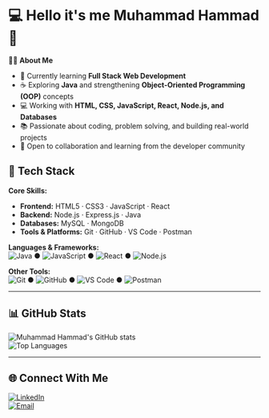 # 💻 Hello it's me Muhammad Hammad 👋

👨‍💻 **About Me**  
- 🌱 Currently learning **Full Stack Web Development**  
- ☕ Exploring **Java** and strengthening **Object-Oriented Programming (OOP)** concepts  
- 💻 Working with **HTML, CSS, JavaScript, React, Node.js, and Databases**  
- 📚 Passionate about coding, problem solving, and building real-world projects  
- 🤝 Open to collaboration and learning from the developer community  


## 🔧 Tech Stack

**Core Skills:**  
- **Frontend:** HTML5 · CSS3 · JavaScript · React  
- **Backend:** Node.js · Express.js · Java  
- **Databases:** MySQL · MongoDB  
- **Tools & Platforms:** Git · GitHub · VS Code · Postman  

**Languages & Frameworks:**  
![Java](https://img.shields.io/badge/Java-%23ED8B00.svg?logo=java&logoColor=white) ● ![JavaScript](https://img.shields.io/badge/JavaScript-%23323330.svg?logo=javascript&logoColor=%23F7DF1E) ● ![React](https://img.shields.io/badge/React-%2320232a.svg?logo=react&logoColor=%2361DAFB) ● ![Node.js](https://img.shields.io/badge/Node.js-43853D.svg?logo=node.js&logoColor=white)  

**Other Tools:**  
![Git](https://img.shields.io/badge/Git-F05032.svg?logo=git&logoColor=white) ● ![GitHub](https://img.shields.io/badge/GitHub-%23121011.svg?logo=github&logoColor=white) ● ![VS Code](https://img.shields.io/badge/VS%20Code-0078d7.svg?logo=visual-studio-code&logoColor=white) ● ![Postman](https://img.shields.io/badge/Postman-F76C6C.svg?logo=postman&logoColor=white)  

---

## 📊 GitHub Stats

![Muhammad Hammad's GitHub stats](https://github-readme-stats.vercel.app/api?username=MuhammadHammad&show_icons=true&theme=radical)  
![Top Languages](https://github-readme-stats.vercel.app/api/top-langs/?username=MuhammadHammad&layout=compact&theme=radical)  

---

## 🌐 Connect With Me

[![LinkedIn](https://img.shields.io/badge/LinkedIn-blue?logo=linkedin&logoColor=white)](https://www.linkedin.com/in/hammad-yaseen-a79928253/)  
[![Email](https://img.shields.io/badge/Email-D14836?logo=gmail&logoColor=white)](mailto:youremail@gmail.com)  
